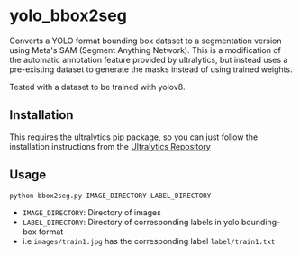# yolo_bbox2seg
Converts a YOLO format bounding box dataset to a segmentation version using Meta's SAM (Segment Anything Network). This is a modification of the automatic annotation feature provided by ultralytics, but instead uses a pre-existing dataset to generate the masks instead of using trained weights. 

Tested with a dataset to be trained with yolov8.

## Installation
This requires the ultralytics pip package, so you can just follow the installation instructions from the [Ultralytics Repository](https://github.com/ultralytics/ultralytics)

## Usage
``python bbox2seg.py IMAGE_DIRECTORY LABEL_DIRECTORY``

* ``IMAGE_DIRECTORY``: Directory of images
* ``LABEL_DIRECTORY``: Directory of corresponding labels in yolo bounding-box format
* i.e ``images/train1.jpg`` has the corresponding label ``label/train1.txt``
